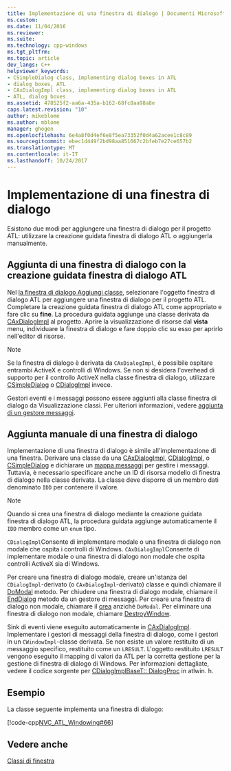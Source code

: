 ```yaml
---
title: Implementazione di una finestra di dialogo | Documenti Microsoft
ms.custom: 
ms.date: 11/04/2016
ms.reviewer: 
ms.suite: 
ms.technology: cpp-windows
ms.tgt_pltfrm: 
ms.topic: article
dev_langs: C++
helpviewer_keywords:
- CSimpleDialog class, implementing dialog boxes in ATL
- dialog boxes, ATL
- CAxDialogImpl class, implementing dialog boxes in ATL
- ATL, dialog boxes
ms.assetid: 478525f2-aa6a-435a-b162-68fc8aa98a8e
caps.latest.revision: "10"
author: mikeblome
ms.author: mblome
manager: ghogen
ms.openlocfilehash: 6e4a8f0d4ef6e8f5ea73352f0d4a62acee1c8c89
ms.sourcegitcommit: ebec1d449f2bd98aa851667c2bfeb7e27ce657b2
ms.translationtype: MT
ms.contentlocale: it-IT
ms.lasthandoff: 10/24/2017
---
```

# <a name="implementing-a-dialog-box"></a>Implementazione di una finestra di dialogo
Esistono due modi per aggiungere una finestra di dialogo per il progetto ATL: utilizzare la creazione guidata finestra di dialogo ATL o aggiungerla manualmente.  
  
## <a name="adding-a-dialog-box-with-the-atl-dialog-wizard"></a>Aggiunta di una finestra di dialogo con la creazione guidata finestra di dialogo ATL  
 Nel [la finestra di dialogo Aggiungi classe](../ide/add-class-dialog-box.md), selezionare l'oggetto finestra di dialogo ATL per aggiungere una finestra di dialogo per il progetto ATL. Completare la creazione guidata finestra di dialogo ATL come appropriato e fare clic su **fine**. La procedura guidata aggiunge una classe derivata da [CAxDialogImpl](../atl/reference/caxdialogimpl-class.md) al progetto. Aprire la visualizzazione di risorse dal **vista** menu, individuare la finestra di dialogo e fare doppio clic su esso per aprirlo nell'editor di risorse.  
  
> [!NOTE]
>  Se la finestra di dialogo è derivata da `CAxDialogImpl`, è possibile ospitare entrambi ActiveX e controlli di Windows. Se non si desidera l'overhead di supporto per il controllo ActiveX nella classe finestra di dialogo, utilizzare [CSimpleDialog](../atl/reference/csimpledialog-class.md) o [CDialogImpl](../atl/reference/cdialogimpl-class.md) invece.  
  
 Gestori eventi e i messaggi possono essere aggiunti alla classe finestra di dialogo da Visualizzazione classi. Per ulteriori informazioni, vedere [aggiunta di un gestore messaggi](../atl/adding-an-atl-message-handler.md).  
  
## <a name="adding-a-dialog-box-manually"></a>Aggiunta manuale di una finestra di dialogo  
 Implementazione di una finestra di dialogo è simile all'implementazione di una finestra. Derivare una classe da una [CAxDialogImpl](../atl/reference/caxdialogimpl-class.md), [CDialogImpl](../atl/reference/cdialogimpl-class.md), o [CSimpleDialog](../atl/reference/csimpledialog-class.md) e dichiarare un [mappa messaggi](../atl/message-maps-atl.md) per gestire i messaggi. Tuttavia, è necessario specificare anche un ID di risorsa modello di finestra di dialogo nella classe derivata. La classe deve disporre di un membro dati denominato `IDD` per contenere il valore.  
  
> [!NOTE]
>  Quando si crea una finestra di dialogo mediante la creazione guidata finestra di dialogo ATL, la procedura guidata aggiunge automaticamente il `IDD` membro come un `enum` tipo.  
  
 `CDialogImpl`Consente di implementare modale o una finestra di dialogo non modale che ospita i controlli di Windows. `CAxDialogImpl`Consente di implementare modale o una finestra di dialogo non modale che ospita controlli ActiveX sia di Windows.  
  
 Per creare una finestra di dialogo modale, creare un'istanza del `CDialogImpl`-derivato (o `CAxDialogImpl`-derivato) classe e quindi chiamare il [DoModal](../atl/reference/cdialogimpl-class.md#domodal) metodo. Per chiudere una finestra di dialogo modale, chiamare il [EndDialog](../atl/reference/cdialogimpl-class.md#enddialog) metodo da un gestore di messaggi. Per creare una finestra di dialogo non modale, chiamare il [crea](../atl/reference/cdialogimpl-class.md#create) anziché `DoModal`. Per eliminare una finestra di dialogo non modale, chiamare [DestroyWindow](../atl/reference/cdialogimpl-class.md#destroywindow).  
  
 Sink di eventi viene eseguito automaticamente in [CAxDialogImpl](../atl/reference/caxdialogimpl-class.md). Implementare i gestori di messaggi della finestra di dialogo, come i gestori in un `CWindowImpl`-classe derivata. Se non esiste un valore restituito di un messaggio specifico, restituito come un `LRESULT`. L'oggetto restituito `LRESULT` vengono eseguito il mapping di valori da ATL per la corretta gestione per la gestione di finestra di dialogo di Windows. Per informazioni dettagliate, vedere il codice sorgente per [CDialogImplBaseT:: DialogProc](../atl/reference/cdialogimpl-class.md#dialogproc) in atlwin. h.  
  
## <a name="example"></a>Esempio  
 La classe seguente implementa una finestra di dialogo:  
  
 [!code-cpp[NVC_ATL_Windowing#66](../atl/codesnippet/cpp/implementing-a-dialog-box_1.h)]  
  
## <a name="see-also"></a>Vedere anche  
 [Classi di finestra](../atl/atl-window-classes.md)

